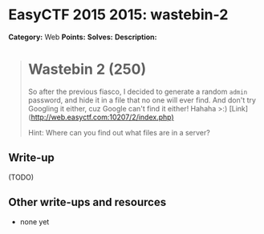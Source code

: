 # EasyCTF 2015 2015: wastebin-2

**Category:** Web
**Points:** 
**Solves:** 
**Description:**

> # Wastebin 2 (250)
> 
> 
> So after the previous fiasco, I decided to generate a random `admin` password, and hide it in a file that no one will ever find. And don't try Googling it either, cuz Google can't find it either! Hahaha >:) [Link](<http://web.easyctf.com:10207/2/index.php)>
> 
> 
> Hint: Where can you find out what files are in a server?


## Write-up

(TODO)

## Other write-ups and resources

* none yet
